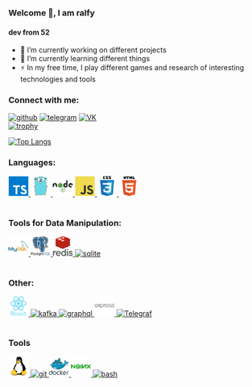 ### Welcome 👋, I am ralfy
#### dev from 52
- 🔭 I’m currently working on different projects  
- 🌱 I’m currently learning different things   
- ⚡ In my free time, I play different games and research of interesting technologies and tools
### Connect with me:
[<img src='https://cdn.jsdelivr.net/npm/simple-icons@3.0.1/icons/github.svg' alt='github' height='40'>](https://github.com/ralf303)  [<img src='https://www.svgrepo.com/show/506600/telegram.svg' alt='telegram' height='62'>](https://t.me/ralf303)  [<img src='https://www.svgrepo.com/show/473825/vk.svg' alt='VK' height='45'>](https://vk.com/ralf303)
<br>
[![trophy](https://github-profile-trophy.vercel.app/?username=ralf303)](https://github.com/ryo-ma/github-profile-trophy)

[![Top Langs](https://github-readme-stats.vercel.app/api/top-langs/?username=ralf303)](https://github.com/anuraghazra/github-readme-stats)
<br>
### Languages:
<a href="https://www.typescriptlang.org/" target="_blank" rel="noreferrer">
        <img
src="https://raw.githubusercontent.com/devicons/devicon/master/icons/typescript/typescript-original.svg"
            alt="typescript"
            width="40"
            height="40"
        >
    </a>
<a href="https://golang.org" target="_blank" rel="noreferrer">
        <img
src="https://raw.githubusercontent.com/devicons/devicon/master/icons/go/go-original.svg"
            alt="go"
            width="40"
            height="40"
        >
    </a><a href="https://nodejs.org" target="_blank" rel="noreferrer">
        <img
src="https://raw.githubusercontent.com/devicons/devicon/master/icons/nodejs/nodejs-original-wordmark.svg"
            alt="nodejs"
            width="40"
            height="40"
        >
    </a><a href="https://developer.mozilla.org/en-US/docs/Web/JavaScript" target="_blank" rel="noreferrer">
        <img
src="https://raw.githubusercontent.com/devicons/devicon/master/icons/javascript/javascript-original.svg"
            alt="javascript"
            width="40"
            height="40"
        >
    </a><a href="https://www.w3schools.com/css/" target="_blank" rel="noreferrer">
        <img
src="https://raw.githubusercontent.com/devicons/devicon/master/icons/css3/css3-original-wordmark.svg"
            alt="css3"
            width="40"
            height="40"
        >
    </a><a href="https://www.w3.org/html/" target="_blank" rel="noreferrer">
        <img
src="https://raw.githubusercontent.com/devicons/devicon/master/icons/html5/html5-original-wordmark.svg"
            alt="html5"
            width="40"
            height="40"
        >
    </a>
<br>
<br>
<h3>Tools for Data Manipulation:</h3>
<a href="https://www.mysql.com/" target="_blank" rel="noreferrer">
        <img
src="https://raw.githubusercontent.com/devicons/devicon/master/icons/mysql/mysql-original-wordmark.svg"
            alt="mysql"
            width="40"
            height="40"
        >
    </a><a href="https://www.postgresql.org" target="_blank" rel="noreferrer">
        <img
src="https://raw.githubusercontent.com/devicons/devicon/master/icons/postgresql/postgresql-original-wordmark.svg"
            alt="postgresql"
            width="40"
            height="40"
        >
    </a><a href="https://redis.io" target="_blank" rel="noreferrer">
        <img
src="https://raw.githubusercontent.com/devicons/devicon/master/icons/redis/redis-original-wordmark.svg"
            alt="redis"
            width="40"
            height="40"
        >
    </a><a href="https://www.sqlite.org/" target="_blank" rel="noreferrer">
        <img
            src="https://www.vectorlogo.zone/logos/sqlite/sqlite-icon.svg"
            alt="sqlite"
            width="40"
            height="40"
        >
    </a>
<br>
<br>
<h3>Other:</h3>
<a href="https://reactjs.org/" target="_blank" rel="noreferrer">
        <img src="https://raw.githubusercontent.com/devicons/devicon/master/icons/react/react-original-wordmark.svg"
            alt="react"
            width="40"
            height="40"
        >
    </a><a href="https://kafka.apache.org/" target="_blank" rel="noreferrer">
        <img         src="https://www.vectorlogo.zone/logos/apache_kafka/apache_kafka-icon.svg"
            alt="kafka"
            width="40"
            height="40"
        >
    </a>
<a href="https://graphql.org" target="_blank" rel="noreferrer">
        <img
         src="https://www.vectorlogo.zone/logos/graphql/graphql-icon.svg"
            alt="graphql"
            width="40"
            height="40"
        >
    </a><a href="https://expressjs.com" target="_blank" rel="noreferrer">
        <img
src="https://raw.githubusercontent.com/devicons/devicon/master/icons/express/express-original-wordmark.svg"
            alt="express"
            width="40"
            height="40"
        >
    </a>
</a><a href="https://github.com/telegraf" target="_blank" rel="noreferrer">
        <img
src="https://avatars.githubusercontent.com/u/18504346?s=200&v=4"
            alt="Telegraf"
            width="40"
            height="40"
        >
    </a>
<br>
<br>
<h3>Tools</h3>
<a href="https://www.linux.org/" target="_blank" rel="noreferrer">
        <img
src="https://raw.githubusercontent.com/devicons/devicon/master/icons/linux/linux-original.svg"
            alt="linux"
            width="40"
            height="40"
        >
    </a><a href="https://git-scm.com/" target="_blank" rel="noreferrer">
        <img
            src="https://www.vectorlogo.zone/logos/git-scm/git-scm-icon.svg"
            alt="git"
            width="40"
            height="40"
        >
    </a><a href="https://www.docker.com/" target="_blank" rel="noreferrer">
        <img
src="https://raw.githubusercontent.com/devicons/devicon/master/icons/docker/docker-original-wordmark.svg"
            alt="docker"
            width="40"
            height="40"
        >
    </a><a href="https://www.nginx.com" target="_blank" rel="noreferrer">
        <img
src="https://raw.githubusercontent.com/devicons/devicon/master/icons/nginx/nginx-original.svg"
            alt="nginx"
            width="40"
            height="40"
        >
    </a><a href="https://www.gnu.org/software/bash/" target="_blank" rel="noreferrer">
        <img
src="https://www.vectorlogo.zone/logos/gnu_bash/gnu_bash-icon.svg"
            alt="bash"
            width="40"
            height="40"
        >
    </a>
